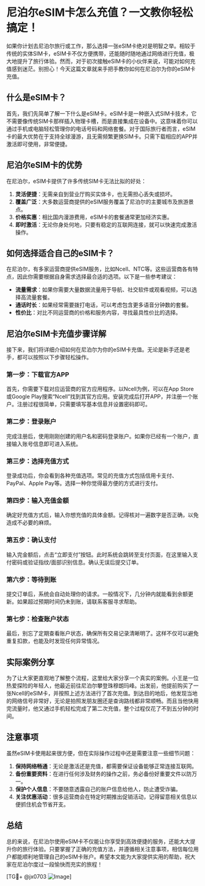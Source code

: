 # 尼泊尔eSIM卡怎么充值？一文教你轻松搞定！

如果你计划去尼泊尔旅行或工作，那么选择一张eSIM卡绝对是明智之举。相较于传统的实体SIM卡，eSIM卡不仅方便携带，还能随时随地通过网络进行充值，极大地提升了旅行体验。然而，对于初次接触eSIM卡的小伙伴来说，可能对如何充值感到迷茫。别担心！今天这篇文章就来手把手教你如何在尼泊尔为你的eSIM卡充值。

## 什么是eSIM卡？

首先，我们先简单了解一下什么是eSIM卡。eSIM卡是一种嵌入式SIM卡技术，它不需要像传统SIM卡那样插入物理卡槽，而是直接集成在设备中。这意味着你可以通过手机或电脑轻松管理你的电话号码和网络套餐。对于国际旅行者而言，eSIM卡的最大优势在于支持全球漫游，且无需频繁更换SIM卡。只需下载相应的APP并激活即可使用，非常便捷。

## 尼泊尔eSIM卡的优势

在尼泊尔，eSIM卡提供了许多传统SIM卡无法比拟的好处：

1. **灵活便捷**：无需亲自到营业厅购买实体卡，也无需担心丢失或损坏。
2. **覆盖广泛**：大多数运营商提供的eSIM服务覆盖了尼泊尔的主要城市及旅游景点。
3. **价格实惠**：相比国内漫游费用，eSIM卡的套餐通常更加经济实惠。
4. **即时激活**：无论你身处何地，只要有稳定的互联网连接，就可以快速完成激活操作。

## 如何选择适合自己的eSIM卡？

在尼泊尔，有多家运营商提供eSIM服务，比如Ncell、NTC等。这些运营商各有特点，因此你需要根据自身需求选择最合适的选项。以下是一些参考建议：

- **流量需求**：如果你需要大量数据流量用于导航、社交软件或观看视频，可以选择高流量套餐。
- **通话时长**：如果经常需要拨打电话，可以考虑包含更多语音分钟数的套餐。
- **性价比**：对比不同运营商的价格和服务内容，寻找最具性价比的选择。

## 尼泊尔eSIM卡充值步骤详解

接下来，我们将详细介绍如何在尼泊尔为你的eSIM卡充值。无论是新手还是老手，都可以按照以下步骤轻松操作。

### 第一步：下载官方APP

首先，你需要下载对应运营商的官方应用程序。以Ncell为例，可以在App Store或Google Play搜索“Ncell”找到其官方应用。安装完成后打开APP，并注册一个账户。注册过程很简单，只需要填写基本信息并设置密码即可。

### 第二步：登录账户

完成注册后，使用刚刚创建的用户名和密码登录账户。如果你已经有一个账户，直接输入账号信息即可进入系统。

### 第三步：选择充值方式

登录成功后，你会看到各种充值选项。常见的充值方式包括信用卡支付、PayPal、Apple Pay等。选择一种你觉得最方便的方式进行支付。

### 第四步：输入充值金额

确定好充值方式后，输入你想充值的具体金额。记得核对一遍数字是否正确，以免造成不必要的麻烦。

### 第五步：确认支付

输入完金额后，点击“立即支付”按钮。此时系统会跳转至支付页面，在这里输入支付密码或验证指纹/面部识别信息。确认无误后提交订单。

### 第六步：等待到账

提交订单后，系统会自动处理你的请求。一般情况下，几分钟内就能看到余额更新。如果超过预期时间仍未到账，请联系客服寻求帮助。

### 第七步：检查账户状态

最后，别忘了定期查看账户状态，确保所有交易记录清晰明了。这样不仅可以避免重复扣款，也能及时发现任何异常情况。

## 实际案例分享

为了让大家更直观地了解整个流程，这里给大家分享一个真实的案例。小王是一位热爱探险的年轻人，他最近前往尼泊尔攀登珠穆朗玛峰。出发前，他提前购买了一张Ncell的eSIM卡，并按照上述方法进行了首次充值。到达目的地后，他发现当地的网络信号非常好，无论是拍照发朋友圈还是查询路线都非常顺畅。而且当他快用完流量时，他又通过手机轻松完成了第二次充值，整个过程仅花了不到五分钟的时间。

## 注意事项

虽然eSIM卡使用起来很方便，但在实际操作过程中还是需要注意一些细节问题：

1. **保持网络畅通**：无论是激活还是充值，都需要保证设备能够正常连接互联网。
2. **备份重要资料**：在进行任何涉及财务的操作之前，务必备份好重要文件以防万一。
3. **保护个人信息**：不要随意透露自己的账户信息给他人，防止遭受诈骗。
4. **关注优惠活动**：很多运营商会在特定时期推出促销活动，记得留意相关信息以便抓住机会节省开支。

## 总结

总的来说，在尼泊尔使用eSIM卡不仅能让你享受到高效便捷的服务，还能大大提升你的旅行体验。只要掌握了正确的充值方法，并遵循相关注意事项，相信每位用户都能顺利地管理自己的eSIM卡账户。希望本文能为大家提供实用的帮助，祝大家在尼泊尔度过一段愉快而充实的旅程！

[TG💪+ @jx0703 ![Image](https://github.com/user-attachments/assets/dbca1d08-cadb-493c-b0ec-ad6f7a83f270)]
